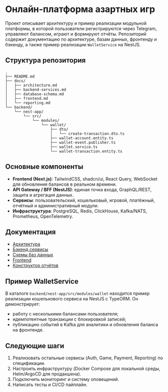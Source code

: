 # Онлайн-платформа азартных игр

Проект описывает архитектуру и пример реализации модульной платформы, в которой пользователи регистрируются через Telegram, управляют балансом, играют и формируют отчёты. Репозиторий содержит документацию по архитектуре, базам данных, фронтенду и бэкенду, а также пример реализации `WalletService` на NestJS.

## Структура репозитория

```
.
├── README.md
├── docs/
│   ├── architecture.md
│   ├── backend-services.md
│   ├── database-schema.md
│   ├── frontend.md
│   └── reporting.md
└── backend/
    └── nest-app/
        └── src/
            └── modules/
                └── wallet/
                    ├── dto/
                    │   └── create-transaction.dto.ts
                    ├── wallet-account.entity.ts
                    ├── wallet-event.publisher.ts
                    ├── wallet.service.ts
                    └── wallet-transaction.entity.ts
```

## Основные компоненты

- **Frontend (Next.js)**: TailwindCSS, shadcn/ui, React Query, WebSocket для обновления балансов в реальном времени.
- **API Gateway / BFF (NestJS)**: единая точка входа, GraphQL/REST, защита и агрегация данных.
- **Сервисы**: пользовательский, кошельковый, игровой, платёжный, отчётный и административный модули.
- **Инфраструктура**: PostgreSQL, Redis, ClickHouse, Kafka/NATS, Prometheus, OpenTelemetry.

## Документация

- [Архитектура](docs/architecture.md)
- [Бэкенд сервисы](docs/backend-services.md)
- [Схемы баз данных](docs/database-schema.md)
- [Frontend](docs/frontend.md)
- [Конструктор отчётов](docs/reporting.md)

## Пример WalletService

В каталоге `backend/nest-app/src/modules/wallet` находится пример реализации кошелькового сервиса на NestJS с TypeORM. Он демонстрирует:

- работу с несколькими балансами пользователя;
- идемпотентные транзакции с блокировкой записей;
- публикацию событий в Kafka для аналитики и обновления баланса на фронтенде.

## Следующие шаги

1. Реализовать остальные сервисы (Auth, Game, Payment, Reporting) по спецификации.
2. Настроить инфраструктуру (Docker Compose для локальной среды, Helm/ArgoCD для продакшена).
3. Подключить мониторинг и систему оповещений.
4. Написать тесты и CI/CD пайплайн.

